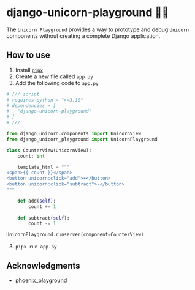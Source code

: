 # django-unicorn-playground 🦄🛝

The `Unicorn Playground` provides a way to prototype and debug `Unicorn` components without creating a complete Django application.

## How to use

1. Install [`pipx`](https://pipx.pypa.io/latest/installation/)
1. Create a new file called `app.py`
1. Add the following code to `app.py`

```python
# /// script
# requires-python = ">=3.10"
# dependencies = [
#   "django-unicorn-playground"
# ]
# ///

from django_unicorn.components import UnicornView
from django_unicorn_playground import UnicornPlayground

class CounterView(UnicornView):
    count: int

    template_html = """
<span>{{ count }}</span>
<button unicorn:click="add">+</button>
<button unicorn:click="subtract">-</button>
"""

    def add(self):
        count += 1
    
    def subtract(self):
        count -= 1

UnicornPlayground.runserver(component=CounterView)
```

3. `pipx run app.py`

## Acknowledgments

- [phoenix_playground](https://github.com/phoenix-playground/phoenix_playground)
